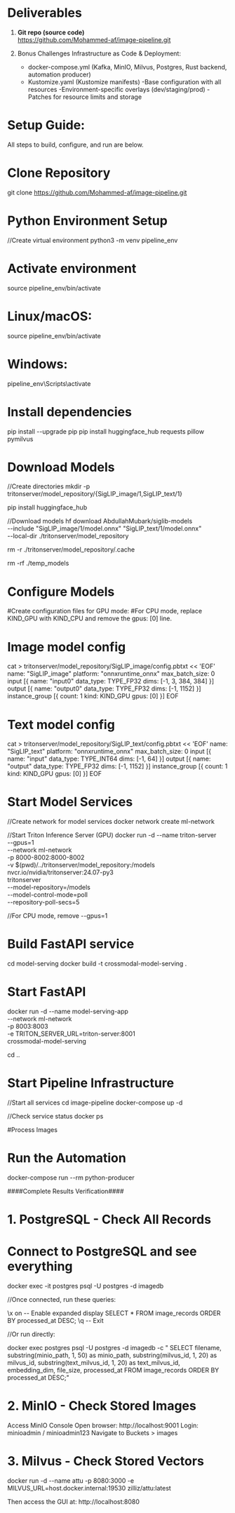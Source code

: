 # Deliverables
1) **Git repo (source code)**  
   https://github.com/Mohammed-af/image-pipeline.git


2) Bonus Challenges 
 Infrastructure as Code & Deployment:
   - docker-compose.yml (Kafka, MinIO, Milvus, Postgres, Rust backend, automation producer)
   - Kustomize.yaml (Kustomize manifests)
        -Base configuration with all resources
        -Environment-specific overlays (dev/staging/prod)
        -Patches for resource limits and storage



# Setup Guide:
All steps to build, configure, and run are below.



# Clone Repository
git clone https://github.com/Mohammed-af/image-pipeline.git

# Python Environment Setup
//Create virtual environment
python3 -m venv pipeline_env

# Activate environment
source pipeline_env/bin/activate
# Linux/macOS:
source pipeline_env/bin/activate
# Windows:
pipeline_env\Scripts\activate

# Install dependencies
pip install --upgrade pip
pip install huggingface_hub requests pillow pymilvus



# Download Models
//Create directories
mkdir -p tritonserver/model_repository/{SigLIP_image/1,SigLIP_text/1}

pip install huggingface_hub

//Download models
hf download AbdullahMubark/siglib-models \
  --include "SigLIP_image/1/model.onnx" "SigLIP_text/1/model.onnx" \
  --local-dir ./tritonserver/model_repository


rm -r ./tritonserver/model_repository/.cache


rm -rf ./temp_models



# Configure Models

#Create configuration files for GPU mode:
#For CPU mode, replace KIND_GPU with KIND_CPU and remove the gpus: [0] line.

# Image model config
cat > tritonserver/model_repository/SigLIP_image/config.pbtxt << 'EOF'
name: "SigLIP_image"
platform: "onnxruntime_onnx"
max_batch_size: 0
input [{
  name: "input0"
  data_type: TYPE_FP32
  dims: [-1, 3, 384, 384]
}]
output [{
  name: "output0"
  data_type: TYPE_FP32
  dims: [-1, 1152]
}]
instance_group [{
  count: 1
  kind: KIND_GPU
  gpus: [0]
}]
EOF

# Text model config
cat > tritonserver/model_repository/SigLIP_text/config.pbtxt << 'EOF'
name: "SigLIP_text"
platform: "onnxruntime_onnx"
max_batch_size: 0
input [{
  name: "input"
  data_type: TYPE_INT64
  dims: [-1, 64]
}]
output [{
  name: "output"
  data_type: TYPE_FP32
  dims: [-1, 1152]
}]
instance_group [{
  count: 1
  kind: KIND_GPU
  gpus: [0]
}]
EOF


# Start Model Services

//Create network for model services
docker network create ml-network

//Start Triton Inference Server (GPU)
docker run -d --name triton-server \
  --gpus=1 \
  --network ml-network \
  -p 8000-8002:8000-8002 \
  -v $(pwd)/../tritonserver/model_repository:/models \
  nvcr.io/nvidia/tritonserver:24.07-py3 \
  tritonserver \
  --model-repository=/models \
  --model-control-mode=poll \
  --repository-poll-secs=5

//For CPU mode, remove --gpus=1

# Build FastAPI service
cd model-serving
docker build -t crossmodal-model-serving .

# Start FastAPI
docker run -d --name model-serving-app \
  --network ml-network \
  -p 8003:8003 \
  -e TRITON_SERVER_URL=triton-server:8001 \
  crossmodal-model-serving

cd ..




# Start Pipeline Infrastructure
//Start all services
cd image-pipeline
docker-compose up -d

//Check service status
docker ps



#Process Images
# Run the Automation
docker-compose run --rm python-producer


####Complete Results Verification####

# 1. PostgreSQL - Check All Records
# Connect to PostgreSQL and see everything
docker exec -it postgres psql -U postgres -d imagedb

//Once connected, run these queries:

\x on  -- Enable expanded display
SELECT * FROM image_records ORDER BY processed_at DESC;
\q     -- Exit

//Or run directly:

docker exec postgres psql -U postgres -d imagedb -c "
SELECT 
    filename,
    substring(minio_path, 1, 50) as minio_path,
    substring(milvus_id, 1, 20) as milvus_id,
    substring(text_milvus_id, 1, 20) as text_milvus_id,
    embedding_dim,
    file_size,
    processed_at
FROM image_records 
ORDER BY processed_at DESC;"


# 2. MinIO - Check Stored Images
 Access MinIO Console
 Open browser: http://localhost:9001
 Login: minioadmin / minioadmin123
 Navigate to Buckets > images



# 3. Milvus - Check Stored Vectors
docker run -d --name attu -p 8080:3000 -e MILVUS_URL=host.docker.internal:19530 zilliz/attu:latest

Then access the GUI at: http://localhost:8080









